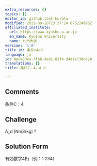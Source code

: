 ```yaml
---
extra_resources: {}
topics: []
editor_id: github.cbal-kurata
modified: 2021-09-28T23:37:24.875224996Z
affiliated_institute:
  url: https://www.kyushu-u.ac.jp
  en_name: Kyushu University
  name: 九州大学
version: '1.0'
title_id: 条件c4ad
language: ja
id: 8ec983ca-ffbb-4a91-81f4-d4d1e730c828
translations: {}
title: 条件C：4，A_d

---
```


## Comments
条件C：4

## Challenge
A_d [Nm3/kg] ?

## Solution Form
有効数字4桁（例：1.234）





